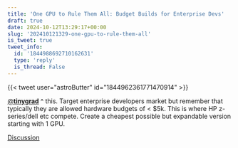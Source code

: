 ```yaml
---
title: 'One GPU to Rule Them All: Budget Builds for Enterprise Devs'
draft: true
date: 2024-10-12T13:29:17+00:00
slug: '202410121329-one-gpu-to-rule-them-all'
is_tweet: true
tweet_info:
  id: '1844988692710162631'
  type: 'reply'
  is_thread: False
---
```




{{< tweet user="astroButter" id="1844962361771470914" >}}

[@__tinygrad__](https://x.com/__tinygrad__) ^ this. Target enterprise developers market but remember that typically they are allowed hardware budgets of &lt; $5k. This is where HP z-series/dell etc compete. Create a cheapest possible but expandable version starting with 1 GPU.

[Discussion](https://x.com/sytelus/status/1844988692710162631)

